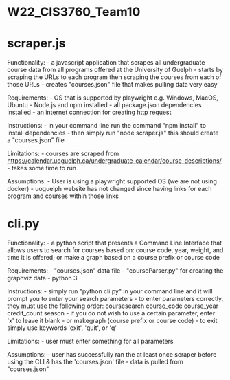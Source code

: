 # W22_CIS3760_Team10

# scraper.js

Functionality:
    - a javascript application that scrapes all undergraduate course data from all programs 
        offered at the University of Guelph
    - starts by scraping the URLs to each program then scraping the courses from each of those URLs
    - creates "courses.json" file that makes pulling data very easy

Requirements:
    - OS that is supported by playwright e.g. Windows, MacOS, Ubuntu 
    - Node.js and npm installed 
    - all package.json dependencies installed
    - an internet connection for creating http request 

Instructions: 
    - in your command line run the command "npm install" to install dependencies
    - then simply run "node scraper.js" this should create a "courses.json" file

Limitations:
    - courses are scraped from https://calendar.uoguelph.ca/undergraduate-calendar/course-descriptions/
    - takes some time to run 

Assumptions:
    - User is using a playwright supported OS (we are not using docker)
    - uoguelph website has not changed since having links for each program 
        and courses within those links

# cli.py

Functionality: 
    - a python script that presents a Command Line Interface that allows users to search for courses based on:
        course code, year, weight, and time it is offered; or make a graph based on a course prefix or course code

Requirements:
    - "courses.json" data file
    - "courseParser.py" for creating the graphviz data
    - python 3

Instructions:
    - simply run "python cli.py" in your command line and it will prompt you to enter your search parameters
    - to enter parameters correctly, they must use the following order: coursesearch course_code course_year credit_count season
    - if you do not wish to use a certain parameter, enter 'x' to leave it blank
    - or makegraph (course prefix or course code)
    - to exit simply use keywords 'exit', 'quit', or 'q' 

Limitations:
    - user must enter something for all parameters

Assumptions:
    - user has successfully ran the at least once scraper before using the CLI & has the 'courses.json' file
    - data is pulled from "courses.json" 


